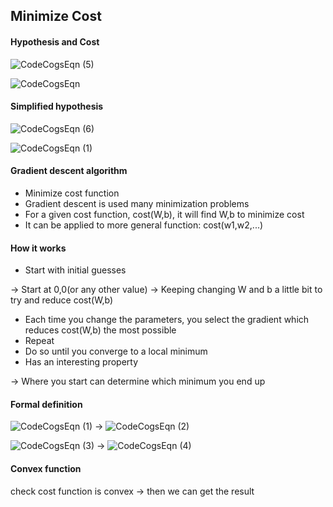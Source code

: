 ## Minimize Cost

#### Hypothesis and Cost

![CodeCogsEqn (5)](https://user-images.githubusercontent.com/62995632/93719093-662e7c00-fbbb-11ea-9805-6a5063589840.gif)

![CodeCogsEqn](https://user-images.githubusercontent.com/62995632/93712521-5bf78800-fb91-11ea-8897-2533e31787c4.gif)


#### Simplified hypothesis

![CodeCogsEqn (6)](https://user-images.githubusercontent.com/62995632/93719105-73e40180-fbbb-11ea-945d-3491a7f98730.gif)

![CodeCogsEqn (1)](https://user-images.githubusercontent.com/62995632/93718554-27e38d80-fbb8-11ea-8bb2-b2e05e19d00b.gif)


#### Gradient descent algorithm
- Minimize cost function
- Gradient descent is used many minimization problems
- For a given cost function, cost(W,b), it will find W,b to minimize cost
- It can be applied to more general function: cost(w1,w2,...)

#### How it works
- Start with initial guesses

-> Start at 0,0(or any other value)
-> Keeping changing W and b a little bit to try and reduce cost(W,b)

- Each time you change the parameters, you select the gradient which reduces cost(W,b) the most possible
- Repeat
- Do so until you converge to a local minimum
- Has an interesting property

-> Where you start can determine which minimum you end up


#### Formal definition

![CodeCogsEqn (1)](https://user-images.githubusercontent.com/62995632/93718554-27e38d80-fbb8-11ea-8bb2-b2e05e19d00b.gif)
-> ![CodeCogsEqn (2)](https://user-images.githubusercontent.com/62995632/93718904-17ccad80-fbba-11ea-9170-d3bd28f3a5c4.gif)

![CodeCogsEqn (3)](https://user-images.githubusercontent.com/62995632/93718981-9de8f400-fbba-11ea-8c89-c2af5eaa2420.gif)
-> ![CodeCogsEqn (4)](https://user-images.githubusercontent.com/62995632/93719055-22d40d80-fbbb-11ea-8637-aab83e66f35f.gif)


#### Convex function

check cost function is convex -> then we can get the result
